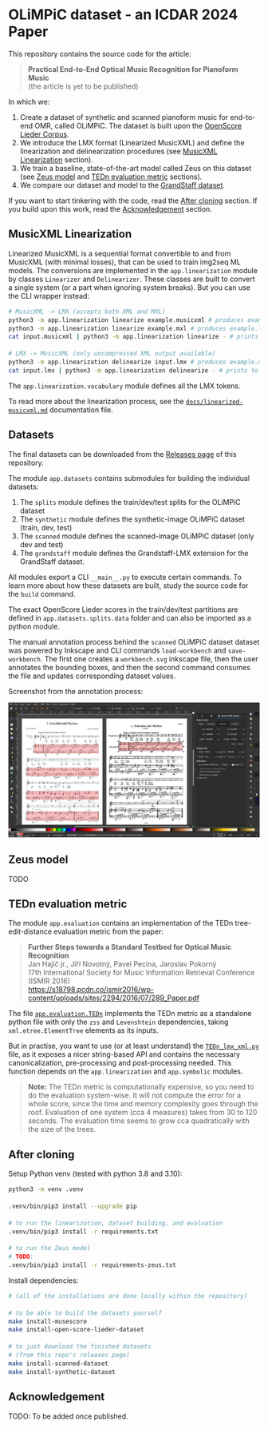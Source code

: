 # OLiMPiC dataset - an ICDAR 2024 Paper

This repository contains the source code for the article:

> **Practical End-to-End Optical Music Recognition for Pianoform Music**<br>
> (the article is yet to be published)

In which we:

1. Create a dataset of synthetic and scanned pianoform music for end-to-end OMR, called OLiMPiC. The dataset is built upon the [OpenScore Lieder Corpus](https://github.com/OpenScore/Lieder).
2. We introduce the LMX format (Linearized MusicXML) and define the linearization and delinearization procedures (see [MusicXML Linearization](#musicxml-linearization) section).
3. We train a baseline, state-of-the-art model called Zeus on this dataset (see [Zeus model](#zeus-model) and [TEDn evaluation metric](#tedn-evaluation-metric) sections).
4. We compare our dataset and model to the [GrandStaff dataset](https://link.springer.com/article/10.1007/s10032-023-00432-z).

If you want to start tinkering with the code, read the [After cloning](#after-cloning) section. If you build upon this work, read the [Acknowledgement](#acknowledgement) section.


## MusicXML Linearization

Linearized MusicXML is a sequential format convertible to and from MusicXML (with minimal losses), that can be used to train img2seq ML models. The conversions are implemented in the `app.linearization` module by classes `Linearizer` and `Delinearizer`. These classes are built to convert a single system (or a part when ignoring system breaks). But you can use the CLI wrapper instead:

```bash
# MusicXML -> LMX (accepts both XML and MXL)
python3 -m app.linearization linearize example.musicxml # produces example.lmx
python3 -m app.linearization linearize example.mxl # produces example.lmx
cat input.musicxml | python3 -m app.linearization linearize - # prints to stdout (only uncompressed XML input)

# LMX -> MusicXML (only uncompressed XML output available)
python3 -m app.linearization delinearize input.lmx # produces example.musicxml
cat input.lmx | python3 -m app.linearization delinearize - # prints to stdout
```

The `app.linearization.vocabulary` module defines all the LMX tokens.

To read more about the linearization process, see the [`docs/linearized-musicxml.md`](docs/linearized-musicxml.md) documentation file.


## Datasets

The final datasets can be downloaded from the [Releases page](https://github.com/ufal/olimpic-icdar24/releases) of this repository.

The module `app.datasets` contains submodules for building the individual datasets:

1. The `splits` module defines the train/dev/test splits for the OLiMPiC dataset
2. The `synthetic` module defines the synthetic-image OLiMPiC dataset (train, dev, test)
3. The `scanned` module defines the scanned-image OLiMPiC dataset (only dev and test)
4. The `grandstaff` module defines the Grandstaff-LMX extension for the GrandStaff dataset.

All modules export a CLI `__main__.py` to execute certain commands. To learn more about how these datasets are built, study the source code for the `build` command.

The exact OpenScore Lieder scores in the train/dev/test partitions are defined in `app.datasets.splits.data` folder and can also be imported as a python module.

The manual annotation process behind the `scanned` OLiMPiC dataset dataset was powered by Inkscape and CLI commands `load-workbench` and `save-workbench`. The first one creates a `workbench.svg` inkscape file, then the user annotates the bounding boxes, and then the second command consumes the file and updates corresponding dataset values.

Screenshot from the annotation process:

<img src="docs/img/annotating-scanned-dataset.png">


## Zeus model

TODO


## TEDn evaluation metric

The module `app.evaluation` contains an implementation of the TEDn tree-edit-distance evaluation metric from the paper:

> **Further Steps towards a Standard Testbed for Optical Music Recognition**<br>
> Jan Hajič jr., Jiří Novotný, Pavel Pecina, Jaroslav Pokorný<br>
> 17th International Society for Music Information Retrieval Conference (ISMIR 2016)<br>
> https://s18798.pcdn.co/ismir2016/wp-content/uploads/sites/2294/2016/07/289_Paper.pdf

The file [`app.evaluation.TEDn`](app/evaluation/TEDn.py) implements the TEDn metric as a standalone python file with only the `zss` and `Levenshtein` dependencies, taking `xml.etree.ElementTree` elements as its inputs.

But in practise, you want to use (or at least understand) the [`TEDn_lmx_xml.py`](app/evaluation/TEDn_lmx_xml.py) file, as it exposes a nicer string-based API and contains the necessary canonicalization, pre-processing and post-processing needed. This function depends on the `app.linearization` and `app.symbolic` modules.

> **Note:** The TEDn metric is computationally expensive, so you need to do the evaluation system-wise. It will not compute the error for a whole score, since the time and memory complexity goes through the roof. Evaluation of one system (cca 4 measures) takes from 30 to 120 seconds. The evaluation time seems to grow cca quadratically with the size of the trees.


## After cloning

Setup Python venv (tested with python 3.8 and 3.10):

```bash
python3 -m venv .venv

.venv/bin/pip3 install --upgrade pip

# to run the linearization, dataset building, and evaluation
.venv/bin/pip3 install -r requirements.txt

# to run the Zeus model
# TODO:
.venv/bin/pip3 install -r requirements-zeus.txt
```

Install dependencies:

```bash
# (all of the installations are done locally within the repository)

# to be able to build the datasets yourself
make install-musescore
make install-open-score-lieder-dataset

# to just download the finished datasets
# (from this repo's releases page)
make install-scanned-dataset
make install-synthetic-dataset
```


## Acknowledgement

TODO: To be added once published.
